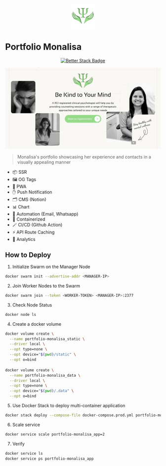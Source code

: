<p align="center">
  <img src="./public/logo.png" lt="Logo" width="80" />
<p>

# Portfolio Monalisa

<p align="center">
  <a href="https://monalisa-bairagi.betteruptime.com">
    <img src="https://uptime.betterstack.com/status-badges/v3/monitor/10ar6.svg" alt="Better Stack Badge">
  </a>
</p>

![Landing](public/previews/landing.webp)

> Monalisa's portfolio showcasing her experience and contacts in a visually appealing manner

- 📦 SSR
- 🖼️ OG Tags
- 🚀 PWA
- ✋ Push Notification
- 🗂️ CMS (Notion)
- 📊 Chart
- 🤖 Automation (Email, Whatsapp)
- 🐋 Containerized
- 🪄 CI/CD (Github Action)
- ⚡️ API Route Caching
- 📐 Analytics

## How to Deploy

1. Initialize Swarm on the Manager Node

```bash
docker swarm init --advertise-addr <MANAGER-IP>
```

2. Join Worker Nodes to the Swarm

```bash
docker swarm join --token <WORKER-TOKEN> <MANAGER-IP>:2377
```

3. Check Node Status

```bash
docker node ls
```

4. Create a docker volume

```bash
docker volume create \
  --name portfolio-monalisa_static \
  --driver local \
  --opt type=none \
  --opt device="$(pwd)/static" \
  --opt o=bind

docker volume create \
  --name portfolio-monalisa_data \
  --driver local \
  --opt type=none \
  --opt device="$(pwd)/.data" \
  --opt o=bind
```

5. Use Docker Stack to deploy multi-container application

```bash
docker stack deploy --compose-file docker-compose.prod.yml portfolio-monalisa
```

6. Scale service

```bash
docker service scale portfolio-monalisa_app=2
```

7. Verify

```bash
docker service ls
docker service ps portfolio-monalisa_app
```

